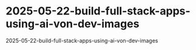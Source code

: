 # 2025-05-22-build-full-stack-apps-using-ai-von-dev-images
2025-05-22-build-full-stack-apps-using-ai-von-dev-images
